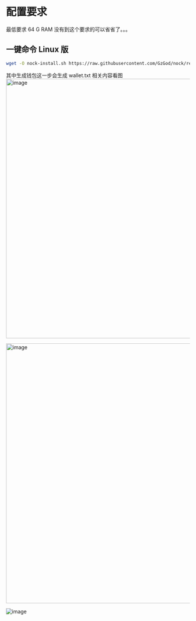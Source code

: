 # 配置要求
最低要求 64 G RAM 没有到这个要求的可以省省了。。。

## 一键命令 Linux 版
   ```bash
wget -O nock-install.sh https://raw.githubusercontent.com/GzGod/nock/refs/heads/main/nock-install.sh && sed -i 's/\r$//' nock-install.sh && chmod +x nock-install.sh && ./nock-install.sh
   ```
其中生成钱包这一步会生成 wallet.txt 相关内容看图
<img width="710" alt="image" src="https://github.com/user-attachments/assets/fc231505-cbff-48a5-9371-a6cd28032610" />

<img width="711" alt="image" src="https://github.com/user-attachments/assets/f0801c38-6c91-443f-953d-5ea2d6892f99" />

![image](https://github.com/user-attachments/assets/ad4c8b07-841b-412a-94b8-62556aa07cb0)

